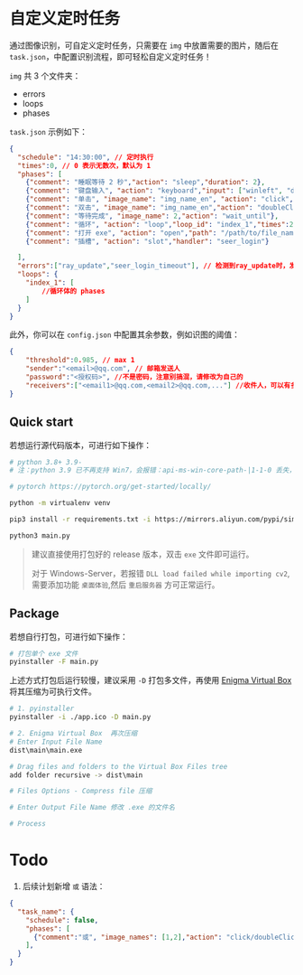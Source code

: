 # 自定义定时任务

通过图像识别，可自定义定时任务，只需要在 `img` 中放置需要的图片，随后在 `task.json`，中配置识别流程，即可轻松自定义定时任务！

`img` 共 3 个文件夹：

- errors
- loops
- phases

`task.json` 示例如下：

```json
{
  "schedule": "14:30:00", // 定时执行
  "times":0, // 0 表示无数次，默认为 1
  "phases": [
    {"comment": "睡眠等待 2 秒","action": "sleep","duration": 2},
    {"comment": "键盘输入", "action": "keyboard","input": ["winleft", "d"]}, // 可以输入组合键，也可以输入任意字符，会按顺序输入
    {"comment": "单击", "image_name": "img_name_en", "action": "click","times":2},
    {"comment": "双击", "image_name": "img_name_en","action": "doubleClick","times":2},
    {"comment": "等待完成", "image_name": 2,"action": "wait_until"},
    {"comment": "循环", "action": "loop","loop_id": "index_1","times":2},
    {"comment": "打开 exe", "action": "open","path": "/path/to/file_name_reg.*.exe"},
    {"comment": "插槽", "action": "slot","handler": "seer_login"}

  ],
  "errors":["ray_update","seer_login_timeout"], // 检测到ray_update时，发送邮件通知；检测到seer_login_timeout时，不断启动检测雷小伊是否更新
  "loops": {
    "index_1": [
        //循环体的 phases
    ]
  }
}

```

此外，你可以在 `config.json` 中配置其余参数，例如识图的阈值：

```json
{
    "threshold":0.985, // max 1
    "sender":"<email>@qq.com", // 邮箱发送人
    "password":"<授权码>", //不是密码，注意别搞混，请修改为自己的
    "receivers":["<email1>@qq.com,<email2>@qq.com,..."] //收件人，可以有多个
}
```

## Quick start

若想运行源代码版本，可进行如下操作：

```sh
# python 3.8+ 3.9-
# 注：python 3.9 已不再支持 Win7，会报错：api-ms-win-core-path-|1-1-0 丢失，因为 3.9 依赖这个 dll，而该 dll 在 win8 才引入！

# pytorch https://pytorch.org/get-started/locally/

python -m virtualenv venv

pip3 install -r requirements.txt -i https://mirrors.aliyun.com/pypi/simple/

python3 main.py
```

> 建议直接使用打包好的 release 版本，双击 `exe` 文件即可运行。
>
> 对于 Windows-Server，若报错 `DLL load failed while importing cv2`,需要添加功能 `桌面体验`,然后 `重启服务器` 方可正常运行。

## Package

若想自行打包，可进行如下操作：

```sh
# 打包单个 exe 文件
pyinstaller -F main.py
```

上述方式打包后运行较慢，建议采用 `-D` 打包多文件，再使用 [Enigma Virtual Box](https://enigmaprotector.com/en/downloads.html) 将其压缩为可执行文件。

```sh
# 1. pyinstaller
pyinstaller -i ./app.ico -D main.py 

# 2. Enigma Virtual Box  再次压缩
# Enter Input File Name
dist\main\main.exe

# Drag files and folders to the Virtual Box Files tree
add folder recursive -> dist\main

# Files Options - Compress file 压缩

# Enter Output File Name 修改 .exe 的文件名

# Process
```

# Todo

1. 后续计划新增 `或` 语法：

```json
{
  "task_name": {
    "schedule": false,
    "phases": [
      {"comment":"或", "image_names": [1,2],"action": "click/doubleClick/move/finish","index": "index_1","times":2}
    ],
  }
}
```